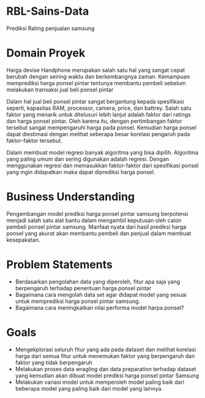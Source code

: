 # RBL-Sains-Data
Prediksi Rating penjualan samsung 
# Domain Proyek 
Harga devise Handphone merupakan salah satu hal yang sangat cepat berubah dengan seiring waktu dan berkembangnya zaman. Kemampuan memprediksi harga ponsel pintar tentunya membantu pembeli sebelum melakukan transaksi jual beli ponsel pintar

Dalam hal jual beli ponsel pintar sangat bergantung kepada spesifikasi seperti, kapasitas RAM, processor, camera, price, dan battrey. Salah satu faktor yang menarik untuk ditelusuri lebih lanjut adalah faktor dari ratings dan harga ponsel pintar. Oleh karena itu, dengan pertimbangan faktor tersebut sangat mempengaruhi harga pada ponsel. Kemudian harga ponsel dapat diestimasi dengan melihat seberapa besar korelasi pengaruh pada faktor-faktor tersebut. 

Dalam membuat model regresi banyak algoritma yang bisa dipilih. Algoritma yang paling umum dan sering digunakan adalah regresi. Dengan menggunakan regresi dan memasukkan faktor-faktor dari spesifikasi ponsel yang ingin didapatkan maka dapat diprediksi harga ponsel. 

# Business Understanding 
Pengembangan model prediksi harga ponsel pintar samsung berpotensi menjadi salah satu alat bantu dalam mengambil keputusan oleh calon pembeli ponsel pintar samsung. Manfaat nyata dari hasil prediksi harga ponsel yang akurat akan membantu pembeli dan penjual dalam membuat kesepakatan. 

# Problem Statements 
- Berdasarkan pengolahan data yang diperoleh, fitur apa saja yang berpengaruh terhadap penentuan harga ponsel pintar
- Bagaimana cara mengolah data set agar didapat model yang sesuai untuk memprediksi harga ponsel pintar samsung.
- Bagaimana cara meningkatkan nilai performa model harpa ponsel?

# Goals 
- Mengekplorasi seluruh fitur yang ada pada dataset dan melihat korelasi harga dari semua fitur untuk menemukan faktor yang berpengaruh dan faktor yang tidak berpengaruh
- Melakukan proses data wragling dan data preparation terhadap dataset yang kemudian akan dibuat model prediksi harga ponsel pintar Samsung
- Melakukan variasi model untuk memperoleh model paling baik dari beberapa model yang paling baik dari model yang lainnya.

# 

